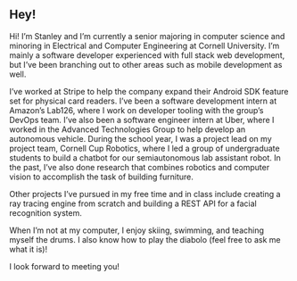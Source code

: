 ## Hey!

Hi! I’m Stanley and I’m currently a senior majoring in computer science and minoring in Electrical and Computer Engineering at Cornell University. I’m mainly a software developer experienced with full stack web development, but I’ve been branching out to other areas such as mobile development as well.

I’ve worked at Stripe to help the company expand their Android SDK feature set for physical card readers. I’ve been a software development intern at Amazon’s Lab126, where I work on developer tooling with the group’s DevOps team. I’ve also been a software engineer intern at Uber, where I worked in the Advanced Technologies Group to help develop an autonomous vehicle. During the school year, I was a project lead on my project team, Cornell Cup Robotics, where I led a group of undergraduate students to build a chatbot for our semiautonomous lab assistant robot. In the past, I’ve also done research that combines robotics and computer vision to accomplish the task of building furniture.

Other projects I’ve pursued in my free time and in class include creating a ray tracing engine from scratch and building a REST API for a facial recognition system.

When I’m not at my computer, I enjoy skiing, swimming, and teaching myself the drums. I also know how to play the diabolo (feel free to ask me what it is)!

I look forward to meeting you!

